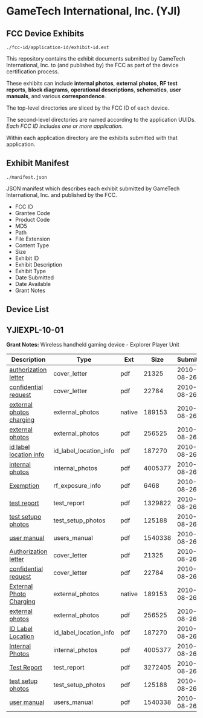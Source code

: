 # GameTech International, Inc. (YJI)
## FCC Device Exhibits

```
./fcc-id/application-id/exhibit-id.ext
```

This repository contains the exhibit documents submitted by GameTech International, Inc. to (and published by) the FCC as part of the device certification process.

These exhibits can include **internal photos**, **external photos**, **RF test reports**, **block diagrams**, **operational descriptions**, **schematics**, **user manuals**, and various **correspondence**.

The top-level directories are sliced by the FCC ID of each device.

The second-level directories are named according to the application UUIDs. *Each FCC ID includes one or more application.*

Within each application directory are the exhibits submitted with that application. 

## Exhibit Manifest

```
./manifest.json
```

JSON manifest which describes each exhibit submitted by GameTech International, Inc. and published by the FCC.

- FCC ID
- Grantee Code
- Product Code
- MD5
- Path
- File Extension
- Content Type
- Size
- Exhibit ID
- Exhibit Description
- Exhibit Type
- Date Submitted
- Date Available
- Grant Notes

## Device List
## YJIEXPL-10-01
**Grant Notes:** Wireless handheld gaming device - Explorer Player Unit

| Description | Type | Ext | Size | Submitted | Available |
| ----------- | ---- | --- | ---- | --------- | --------- |
| [authorization letter](YJIEXPL-10-01/5e4dd41ed88eea243fca095d28a30dd9/1333199.pdf) | cover_letter | pdf | 21325 | 2010-08-26 | 2010-08-26 |
| [confidential request](YJIEXPL-10-01/5e4dd41ed88eea243fca095d28a30dd9/1333201.pdf) | cover_letter | pdf | 22784 | 2010-08-26 | 2010-08-26 |
| [external photos charging](YJIEXPL-10-01/5e4dd41ed88eea243fca095d28a30dd9/1333200.native) | external_photos | native | 189153 | 2010-08-26 | 2010-08-26 |
| [external photos](YJIEXPL-10-01/5e4dd41ed88eea243fca095d28a30dd9/1333203.pdf) | external_photos | pdf | 256525 | 2010-08-26 | 2010-08-26 |
| [id label location info](YJIEXPL-10-01/5e4dd41ed88eea243fca095d28a30dd9/1333204.pdf) | id_label_location_info | pdf | 187270 | 2010-08-26 | 2010-08-26 |
| [internal photos](YJIEXPL-10-01/5e4dd41ed88eea243fca095d28a30dd9/1333205.pdf) | internal_photos | pdf | 4005377 | 2010-08-26 | 2010-08-26 |
| [Exemption](YJIEXPL-10-01/5e4dd41ed88eea243fca095d28a30dd9/1333295.pdf) | rf_exposure_info | pdf | 6468 | 2010-08-26 | 2010-08-26 |
| [test report](YJIEXPL-10-01/5e4dd41ed88eea243fca095d28a30dd9/1333241.pdf) | test_report | pdf | 1329822 | 2010-08-26 | 2010-08-26 |
| [test setupo photos](YJIEXPL-10-01/5e4dd41ed88eea243fca095d28a30dd9/1333206.pdf) | test_setup_photos | pdf | 125188 | 2010-08-26 | 2010-08-26 |
| [user manual](YJIEXPL-10-01/5e4dd41ed88eea243fca095d28a30dd9/1333202.pdf) | users_manual | pdf | 1540338 | 2010-08-26 | 2010-08-26 |
| [Authorization letter](YJIEXPL-10-01/40c5229d9146dbf2ddc1a576a8deca9c/1333199.pdf) | cover_letter | pdf | 21325 | 2010-08-26 | 2010-08-26 |
| [confidential request](YJIEXPL-10-01/40c5229d9146dbf2ddc1a576a8deca9c/1333201.pdf) | cover_letter | pdf | 22784 | 2010-08-26 | 2010-08-26 |
| [External Photo Charging](YJIEXPL-10-01/40c5229d9146dbf2ddc1a576a8deca9c/1333200.native) | external_photos | native | 189153 | 2010-08-26 | 2010-08-26 |
| [external photos](YJIEXPL-10-01/40c5229d9146dbf2ddc1a576a8deca9c/1333203.pdf) | external_photos | pdf | 256525 | 2010-08-26 | 2010-08-26 |
| [ID Label Location](YJIEXPL-10-01/40c5229d9146dbf2ddc1a576a8deca9c/1333204.pdf) | id_label_location_info | pdf | 187270 | 2010-08-26 | 2010-08-26 |
| [Internal Photos](YJIEXPL-10-01/40c5229d9146dbf2ddc1a576a8deca9c/1333205.pdf) | internal_photos | pdf | 4005377 | 2010-08-26 | 2010-08-26 |
| [Test Report](YJIEXPL-10-01/40c5229d9146dbf2ddc1a576a8deca9c/1333198.pdf) | test_report | pdf | 3272405 | 2010-08-26 | 2010-08-26 |
| [test setup photos](YJIEXPL-10-01/40c5229d9146dbf2ddc1a576a8deca9c/1333206.pdf) | test_setup_photos | pdf | 125188 | 2010-08-26 | 2010-08-26 |
| [user manual](YJIEXPL-10-01/40c5229d9146dbf2ddc1a576a8deca9c/1333202.pdf) | users_manual | pdf | 1540338 | 2010-08-26 | 2010-08-26 |
